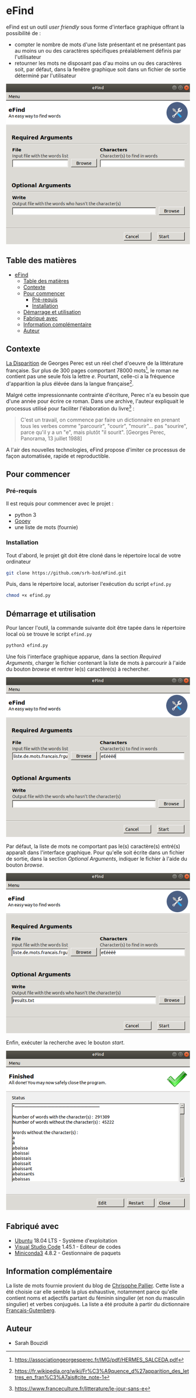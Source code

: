 # eFind

eFind est un outil *user friendly* sous forme d'interface graphique offrant la possibilité de :

- compter le nombre de mots d'une liste présentant et ne présentant pas au moins un ou des caractères spécifiques préalablement définis par l'utilisateur
- retourner les mots ne disposant pas d'au moins un ou des caractères soit, par défaut, dans la fenêtre graphique soit dans un fichier de sortie déterminé par l'utilisateur


<p align="center">
    <img src="./images/eFind.png"/>
</p>


## Table des matières

- [eFind](#efind)
  * [Table des matières](#table-des-matières)
  * [Contexte](#contexte)
  * [Pour commencer](#pour-commencer)
    + [Pré-requis](#pré-requis)
    + [Installation](#installation)
  * [Démarrage et utilisation](#démarrage-et-utilisation)
  * [Fabriqué avec](#fabriqué-avec)
  * [Information complémentaire](#information-complémentaire)
  * [Auteur](#auteur)

## Contexte

[La Disparition](http://www.gallimard.fr/Catalogue/GALLIMARD/L-Imaginaire/La-disparition) de Georges Perec est un réel chef d'oeuvre de la littérature française. Sur plus de 300 pages comportant 78000 mots[^1], le roman ne contient pas une seule fois la lettre *e*. Pourtant, celle-ci a la fréquence d'apparition la plus élévée dans la langue française[^2]. 

Malgré cette impressionnante contrainte d'écriture, Perec n'a eu besoin que d'une année pour écrire ce roman. Dans une archive, l'auteur expliquait le processus utilisé pour faciliter l'élaboration du livre[^3] : 

> C'est un travail, on commence par faire un dictionnaire en prenant tous les verbes comme "parcourir", "courir", "mourir"... pas "sourire", parce qu'il y a un "e", mais plutôt "il sourit". [Georges Perec, Panorama, 13 juillet 1988]

A l'air des nouvelles technologies, eFind propose d'imiter ce processus de façon automatisée, rapide et reproductible.

## Pour commencer

### Pré-requis

Il est requis pour commencer avec le projet :

- python 3
- [Gooey](https://github.com/chriskiehl/Gooey)
- une liste de mots (fournie)

### Installation

Tout d'abord, le projet git doit être cloné dans le répertoire local de votre ordinateur

```bash
git clone https://github.com/srh-bzd/eFind.git
```

Puis, dans le répertoire local, autoriser l'exécution du script `efind.py`

```bash
chmod +x efind.py
```

## Démarrage et utilisation

Pour lancer l'outil, la commande suivante doit être tapée dans le répertoire local où se trouve le script `efind.py`

```bash
python3 efind.py
```

Une fois l'interface graphique apparue, dans la section *Required Arguments*, charger le fichier contenant la liste de mots à parcourir à l'aide du bouton *browse* et rentrer le(s) caractère(s) à rechercher.

<p align="center">
    <img src="./images/eFind_utilisation.png"/>
</p>


Par défaut, la liste de mots ne comportant pas le(s) caractère(s) entré(s) apparaît dans l'interface graphique. Pour qu'elle soit écrite dans un fichier de sortie, dans la section *Optional Arguments*, indiquer le fichier à l'aide du bouton *browse*.

<p align="center">
    <img src="./images/eFind_utilisation2.png"/>
</p>


Enfin, exécuter la recherche avec le bouton *start*.

<p align="center">
    <img src="./images/eFind_resultats.png"/>
</p>


## Fabriqué avec

- [Ubuntu](https://releases.ubuntu.com/) 18.04 LTS - Système d'exploitation
- [Visual Studio Code](https://code.visualstudio.com/) 1.45.1 - Editeur de codes
- [Miniconda3](https://docs.conda.io/en/latest/miniconda.html) 4.8.2 - Gestionnaire de paquets

## Information complémentaire

La liste de mots fournie provient du blog de [Chrisophe Pallier](http://www.pallier.org/liste-de-mots-francais.html). Cette liste a été choisie car elle semble la plus exhaustive, notamment parce qu'elle contient noms et adjectifs partant du féminin singulier (et non du masculin singulier) et verbes conjugués. La liste a été produite à partir du dictionnaire [Francais-Gutenberg](http://www.fifi.org/doc/ifrench-gut/fr/reference.pdf.gz).

## Auteur

- Sarah Bouzidi


[^1]: https://associationgeorgesperec.fr/IMG/pdf/HERMES_SALCEDA.pdf
[^2]: https://fr.wikipedia.org/wiki/Fr%C3%A9quence_d%27apparition_des_lettres_en_fran%C3%A7ais#cite_note-1
[^3]: https://www.franceculture.fr/litterature/le-jour-sans-e
